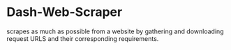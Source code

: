 # Dash-Web-Scraper
scrapes as much as possible from a website by gathering and downloading request URLS and their corresponding requirements.
